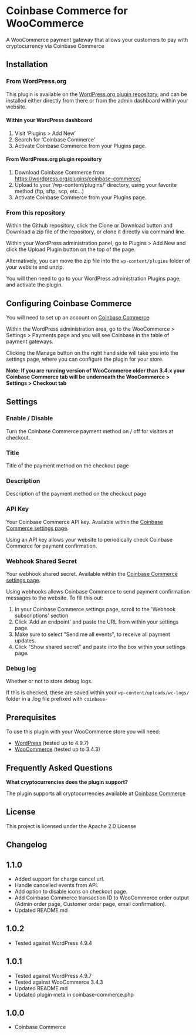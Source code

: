 # Coinbase Commerce for WooCommerce

A WooCommerce payment gateway that allows your customers to pay with cryptocurrency via Coinbase Commerce

## Installation

### From WordPress.org

This plugin is available on the [WordPress.org plugin repository], and can be installed either directly from there or from the admin dashboard within your website.

#### Within your WordPress dashboard
1. Visit ‘Plugins > Add New’
2. Search for ‘Coinbase Commerce’
3. Activate Coinbase Commerce from your Plugins page.

#### From WordPress.org plugin repository
1. Download Coinbase Commerce from <https://wordpress.org/plugins/coinbase-commerce/>
2. Upload to your ‘/wp-content/plugins/’ directory, using your favorite method (ftp, sftp, scp, etc…)
3. Activate Coinbase Commerce from your Plugins page.

### From this repository

Within the Github repository, click the Clone or Download button and Download a zip file of the repository, or clone it directly via command line.

Within your WordPress administration panel, go to Plugins > Add New and click the Upload Plugin button on the top of the page.

Alternatively, you can move the zip file into the `wp-content/plugins` folder of your website and unzip.

You will then need to go to your WordPress administration Plugins page, and activate the plugin.

## Configuring Coinbase Commerce

You will need to set up an account on [Coinbase Commerce].

Within the WordPress administration area, go to the WooCommerce > Settings > Payments page and you will see Coinbase in the table of payment gateways.

Clicking the Manage button on the right hand side will take you into the settings page, where you can configure the plugin for your store.

**Note: If you are running version of WooCommerce older than 3.4.x your Coinbase Commerce tab will be underneath the WooCommerce > Settings > Checkout tab**

## Settings

### Enable / Disable

Turn the Coinbase Commerce payment method on / off for visitors at checkout.

### Title

Title of the payment method on the checkout page

### Description

Description of the payment method on the checkout page

### API Key

Your Coinbase Commerce API key. Available within the [Coinbase Commerce settings page].

Using an API key allows your website to periodically check Coinbase Commerce for payment confirmation.

### Webhook Shared Secret

Your webhook shared secret. Available within the [Coinbase Commerce settings page].

Using webhooks allows Coinbase Commerce to send payment confirmation messages to the website. To fill this out:

1. In your Coinbase Commerce settings page, scroll to the 'Webhook subscriptions' section
2. Click 'Add an endpoint' and paste the URL from within your settings page.
3. Make sure to select "Send me all events", to receive all payment updates.
4. Click "Show shared secret" and paste into the box within your settings page.

### Debug log

Whether or not to store debug logs.

If this is checked, these are saved within your `wp-content/uploads/wc-logs/` folder in a .log file prefixed with `coinbase-`

## Prerequisites

To use this plugin with your WooCommerce store you will need:

* [WordPress] (tested up to 4.9.7)
* [WooCommerce] (tested up to 3.4.3)

## Frequently Asked Questions

**What cryptocurrencies does the plugin support?**

The plugin supports all cryptocurrencies available at [Coinbase Commerce]

## License

This project is licensed under the Apache 2.0 License

## Changelog

## 1.1.0 ##
* Added support for charge cancel url.
* Handle cancelled events from API.
* Add option to disable icons on checkout page.
* Add Coinbase Commerce transaction ID to WooCommerce order output (Admin order page, Customer order page, email confirmation).
* Updated README.md

## 1.0.2 ##
* Tested against WordPress 4.9.4

## 1.0.1 ##
* Tested against WordPress 4.9.7
* Tested against WooCommerce 3.4.3
* Updated README.md
* Updated plugin meta in coinbase-commerce.php

## 1.0.0 ##
* Coinbase Commerce

[//]: # (Comments for storing reference material in. Stripped out when processing the markdown)

[Coinbase Commerce]: <https://commerce.coinbase.com/>
[Coinbase Commerce settings page]: <https://commerce.coinbase.com/dashboard/settings/>
[WooCommerce]: <https://woocommerce.com/>
[WordPress]: <https://wordpress.org/>
[WordPress.org plugin repository]: <https://wordpress.org/plugins/coinbase-commerce/>
